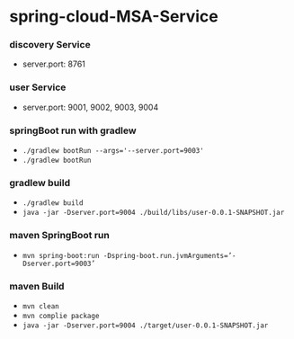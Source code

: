 # spring-cloud-MSA-Service


### discovery Service
- server.port: 8761

### user Service
- server.port: 9001, 9002, 9003, 9004

### springBoot run with gradlew
- `./gradlew bootRun --args='--server.port=9003'`
- `./gradlew bootRun`

### gradlew build
- `./gradlew build`
- `java -jar -Dserver.port=9004 ./build/libs/user-0.0.1-SNAPSHOT.jar`

### maven SpringBoot run
- `mvn spring-boot:run -Dspring-boot.run.jvmArguments=’-Dserver.port=9003’`

### maven Build
- `mvn clean` <br>
- `mvn complie package`<br>
- `java -jar -Dserver.port=9004 ./target/user-0.0.1-SNAPSHOT.jar`


